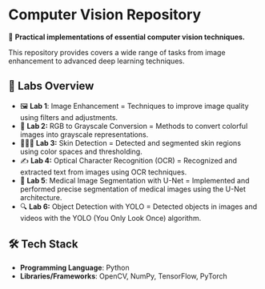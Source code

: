 # Computer Vision Repository

🚀 **Practical implementations of essential computer vision techniques.**

This repository provides covers a wide range of tasks from image enhancement to advanced deep learning techniques.

## 📂 Labs Overview
- 🖼️ **Lab 1**: Image Enhancement = Techniques to improve image quality using filters and adjustments.
- 🎨 **Lab 2:** RGB to Grayscale Conversion = Methods to convert colorful images into grayscale representations.
- 👩🏽‍🦰 **Lab 3:** Skin Detection = Detected and segmented skin regions using color spaces and thresholding.
- ✍️ **Lab 4:** Optical Character Recognition (OCR) = Recognized and extracted text from images using OCR techniques.
- 🏥 **Lab 5**: Medical Image Segmentation with U-Net = Implemented and performed precise segmentation of medical images using the U-Net architecture.
- 🔍 **Lab 6:** Object Detection with YOLO = Detected objects in images and videos with the YOLO (You Only Look Once) algorithm.

## 🛠️ Tech Stack
- **Programming Language**: Python
- **Libraries/Frameworks**: OpenCV, NumPy, TensorFlow, PyTorch

